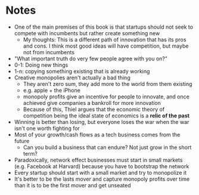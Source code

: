 # Notes

- One of the main premises of this book is that startups should not seek to compete with incumbents but rather create something new
  - My thoughts: This is a different path of innovation that has its pros and cons. I think most good ideas will have competition, but maybe not from incumbents
- "What important truth do very few people agree with you on?"
- 0-1: Doing new things
- 1-n: copying something existing that is already working
- Creative monopolies aren't actually a bad thing
  - They aren't zero sum, they add more to the world from them existing
  - e.g. apple + the iPhone
  - monopoly profits give an incentive for people to innovate, and once achieved give companies a bankroll for more innovation
  - Because of this, Thiel argues that the economic theory of competition being the ideal state of economics is a **relic of the past**
- Winning is better than losing, but everyone loses the war when the war isn't one worth fighting for
- Most of your growth/cash flows as a tech business comes from the future
  - Can you build a business that can endure? Not just grow in the short term?
- Paradoxically, network effect businesses must start in small markets (e.g. Facebook at Harvard) because you have to bootstrap the network
- Every startup should start with a small market and try to monopolize it
- It's better to be the lasts mover and capture monopoly profits over time than it is to be the first mover and get unseated